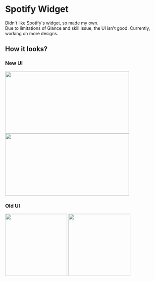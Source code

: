 # Spotify Widget

Didn't like Spotify's widget, so made my own.
<br>
Due to limitations of Glance and skill issue, the UI isn't good.
Currently, working on more designs.

## How it looks?

### New UI

<img src="https://github.com/immortal-forest/spotify-widget/assets/95863983/c474d431-17c3-4e69-a19c-b9ceb05a8d1d" width="400" height="200" />
<img src="https://github.com/immortal-forest/spotify-widget/assets/95863983/546c0f40-41e1-4930-94db-d2c01ab0cca2" width="400" height="200" />

### Old UI

<img src="https://github.com/immortal-forest/spotify-widget/assets/95863983/d8e04a0f-8c9a-4212-b593-63863adecb1a" width="200" height="200" />
<img src="https://github.com/immortal-forest/spotify-widget/assets/95863983/17ef9d03-4389-425e-9c00-d2e5acd67795" width="200" height="200" />
